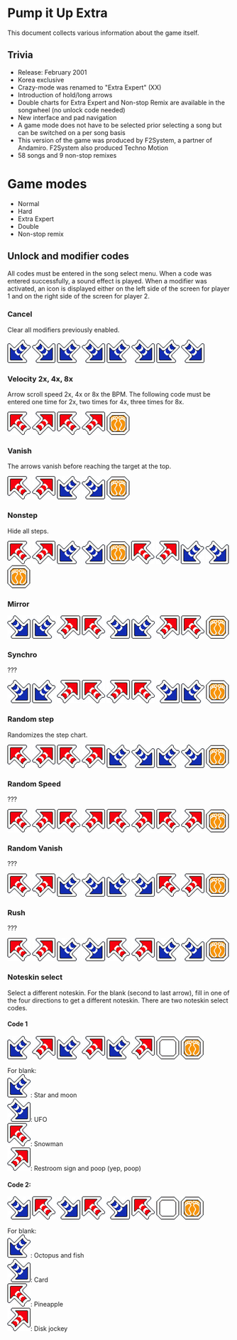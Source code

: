 # Pump it Up Extra
This document collects various information about the game itself.

## Trivia
* Release: February 2001
* Korea exclusive
* Crazy-mode was renamed to "Extra Expert" (XX)
* Introduction of hold/long arrows
* Double charts for Extra Expert and Non-stop Remix are available in the songwheel (no unlock code needed)
* New interface and pad navigation
* A game mode does not have to be selected prior selecting a song but can be switched on a per song basis
* This version of the game was produced by F2System, a partner of Andamiro. F2System also produced Techno Motion
* 58 songs and 9 non-stop remixes

# Game modes
* Normal
* Hard
* Extra Expert
* Double
* Non-stop remix

## Unlock and modifier codes
All codes must be entered in the song select menu. When a code was entered successfully, a sound effect is played. When
a modifier was activated, an icon is displayed either on the left side of the screen for player 1 and on the right side
of the screen for player 2.

### Cancel
Clear all modifiers previously enabled.

![](image/arrow/dl.png)
![](image/arrow/dr.png)
![](image/arrow/dl.png)
![](image/arrow/dr.png)
![](image/arrow/dl.png)
![](image/arrow/dr.png)
![](image/arrow/dl.png)
![](image/arrow/dr.png)

### Velocity 2x, 4x, 8x
Arrow scroll speed 2x, 4x or 8x the BPM. The following code must be entered one time for 2x, two times for 4x,
three times for 8x.

![](image/arrow/ul.png)
![](image/arrow/ur.png)
![](image/arrow/ul.png)
![](image/arrow/ur.png)
![](image/arrow/c.png)

### Vanish
The arrows vanish before reaching the target at the top.

![](image/arrow/ul.png)
![](image/arrow/ur.png)
![](image/arrow/dl.png)
![](image/arrow/dr.png)
![](image/arrow/c.png)

### Nonstep
Hide all steps.

![](image/arrow/ul.png)
![](image/arrow/ur.png)
![](image/arrow/dl.png)
![](image/arrow/dr.png)
![](image/arrow/c.png)
![](image/arrow/ul.png)
![](image/arrow/ur.png)
![](image/arrow/dl.png)
![](image/arrow/dr.png)
![](image/arrow/c.png)

### Mirror
![](image/arrow/dr.png)
![](image/arrow/dl.png)
![](image/arrow/ur.png)
![](image/arrow/ul.png)
![](image/arrow/dr.png)
![](image/arrow/dl.png)
![](image/arrow/ur.png)
![](image/arrow/ul.png)
![](image/arrow/c.png)

### Synchro
???

![](image/arrow/dr.png)
![](image/arrow/dl.png)
![](image/arrow/ur.png)
![](image/arrow/ul.png)
![](image/arrow/ur.png)
![](image/arrow/ul.png)
![](image/arrow/dr.png)
![](image/arrow/dl.png)
![](image/arrow/c.png)


### Random step
Randomizes the step chart.

![](image/arrow/ul.png)
![](image/arrow/ur.png)
![](image/arrow/ul.png)
![](image/arrow/ur.png)
![](image/arrow/dl.png)
![](image/arrow/dr.png)
![](image/arrow/dl.png)
![](image/arrow/dr.png)
![](image/arrow/c.png)

### Random Speed
???

![](image/arrow/ul.png)
![](image/arrow/ur.png)
![](image/arrow/ul.png)
![](image/arrow/ur.png)
![](image/arrow/ul.png)
![](image/arrow/ur.png)
![](image/arrow/ul.png)
![](image/arrow/ur.png)
![](image/arrow/c.png)

### Random Vanish
???

![](image/arrow/ul.png)
![](image/arrow/ur.png)
![](image/arrow/dl.png)
![](image/arrow/dr.png)
![](image/arrow/dl.png)
![](image/arrow/dr.png)
![](image/arrow/ul.png)
![](image/arrow/ur.png)
![](image/arrow/c.png)

### Rush
???

![](image/arrow/ul.png)
![](image/arrow/ur.png)
![](image/arrow/dl.png)
![](image/arrow/dr.png)
![](image/arrow/ul.png)
![](image/arrow/ur.png)
![](image/arrow/dl.png)
![](image/arrow/dr.png)
![](image/arrow/c.png)

### Noteskin select
Select a different noteskin. For the blank (second to last arrow), fill in one of the four directions to get a different
noteskin. There are two noteskin select codes.

#### Code 1
![](image/arrow/dl.png)
![](image/arrow/ur.png)
![](image/arrow/dl.png)
![](image/arrow/ur.png)
![](image/arrow/dl.png)
![](image/arrow/ur.png)
![](image/arrow/qm.png)
![](image/arrow/c.png)

For blank:<br>
![](image/arrow/dl.png): Star and moon<br>
![](image/arrow/dr.png): UFO<br>
![](image/arrow/ul.png): Snowman<br>
![](image/arrow/ur.png): Restroom sign and poop (yep, poop)<br>

#### Code 2:
![](image/arrow/dr.png)
![](image/arrow/ul.png)
![](image/arrow/dr.png)
![](image/arrow/ul.png)
![](image/arrow/dr.png)
![](image/arrow/ul.png)
![](image/arrow/qm.png)
![](image/arrow/c.png)

For blank:<br>
![](image/arrow/dl.png): Octopus and fish<br>
![](image/arrow/dr.png): Card<br>
![](image/arrow/ul.png): Pineapple <br>
![](image/arrow/ur.png): Disk jockey<br>